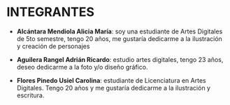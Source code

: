 # INTEGRANTES

- **Alcántara Mendiola Alicia María**: soy una estudiante de Artes Digitales de 5to semestre, tengo 20 años, me gustaría dedicarme a la ilustración y creación de personajes 

- **Aguilera Rangel Adrián Ricardo**: estudio artes digitales, tengo 23 años, deseo dedicarme a la foto y/o diseño gráfico.

- **Flores Pinedo Usiel Carolina**: estudiante de Licenciatura en Artes Digitales. Tengo 20 años y me gustaría dedicarme a la ilustración y escritura.
